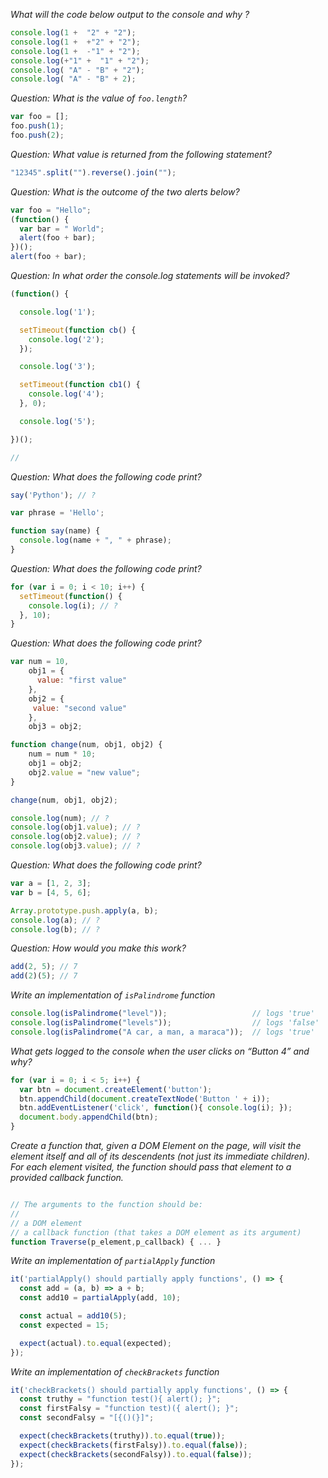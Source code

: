 *What will the code below output to the console and why ?*
```javascript
console.log(1 +  "2" + "2");
console.log(1 +  +"2" + "2");
console.log(1 +  -"1" + "2");
console.log(+"1" +  "1" + "2");
console.log( "A" - "B" + "2");
console.log( "A" - "B" + 2);
```

*Question: What is the value of `foo.length`?*
```javascript
var foo = [];
foo.push(1);
foo.push(2);
```

*Question: What value is returned from the following statement?*
```javascript
"12345".split("").reverse().join("");
```

*Question: What is the outcome of the two alerts below?*
```javascript
var foo = "Hello";
(function() {
  var bar = " World";
  alert(foo + bar);
})();
alert(foo + bar);
```

*Question: In what order the console.log statements will be invoked?*
```javascript
(function() {

  console.log('1');

  setTimeout(function cb() {
    console.log('2');
  });

  console.log('3');

  setTimeout(function cb1() {
    console.log('4');
  }, 0);

  console.log('5');

})();

//
```


*Question: What does the following code print?*
```javascript
say('Python'); // ?

var phrase = 'Hello';

function say(name) {
  console.log(name + ", " + phrase);
}
```

*Question: What does the following code print?*
```javascript
for (var i = 0; i < 10; i++) {
  setTimeout(function() {
    console.log(i); // ?
  }, 10);
}
```

*Question: What does the following code print?*
```javascript
var num = 10,
    obj1 = {
      value: "first value"
    },
    obj2 = {
     value: "second value"
    },
    obj3 = obj2;

function change(num, obj1, obj2) {
    num = num * 10;
    obj1 = obj2;
    obj2.value = "new value";
}

change(num, obj1, obj2);

console.log(num); // ?
console.log(obj1.value); // ?
console.log(obj2.value); // ?
console.log(obj3.value); // ?
```

*Question: What does the following code print?*
```javascript
var a = [1, 2, 3];
var b = [4, 5, 6];

Array.prototype.push.apply(a, b);
console.log(a); // ?
console.log(b); // ?
```

*Question: How would you make this work?*
```javascript
add(2, 5); // 7
add(2)(5); // 7
```

*Write an implementation of `isPalindrome` function*
```javascript
console.log(isPalindrome("level"));                   // logs 'true'
console.log(isPalindrome("levels"));                  // logs 'false'
console.log(isPalindrome("A car, a man, a maraca"));  // logs 'true'
```

*What gets logged to the console when the user clicks on “Button 4” and why?*
```javascript
for (var i = 0; i < 5; i++) {
  var btn = document.createElement('button');
  btn.appendChild(document.createTextNode('Button ' + i));
  btn.addEventListener('click', function(){ console.log(i); });
  document.body.appendChild(btn);
}
```

*Create a function that, given a DOM Element on the page, will visit the element itself and all of its descendents (not just its immediate children). For each element visited, the function should pass that element to a provided callback function.*
```javascript

// The arguments to the function should be:
//
// a DOM element
// a callback function (that takes a DOM element as its argument)
function Traverse(p_element,p_callback) { ... }
```

*Write an implementation of `partialApply` function*
```javascript
it('partialApply() should partially apply functions', () => {
  const add = (a, b) => a + b;
  const add10 = partialApply(add, 10);

  const actual = add10(5);
  const expected = 15;

  expect(actual).to.equal(expected);
});
```

*Write an implementation of `checkBrackets` function*
```javascript
it('checkBrackets() should partially apply functions', () => {
  const truthy = "function test(){ alert(); }";
  const firstFalsy = "function test)({ alert(); }";
  const secondFalsy = "[{()(}]";

  expect(checkBrackets(truthy)).to.equal(true));
  expect(checkBrackets(firstFalsy)).to.equal(false));
  expect(checkBrackets(secondFalsy)).to.equal(false));
});
```
